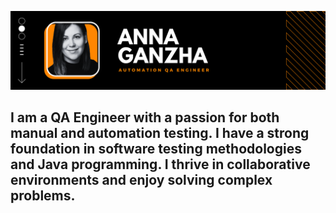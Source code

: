 [![Header](https://github.com/annganzha/annganzha/blob/main/assets/header.png)](https://www.linkedin.com/in/ganzha-qa/)

## I am a QA Engineer with a passion for both manual and automation testing. I have a strong foundation in software testing methodologies and Java programming. I thrive in collaborative environments and enjoy solving complex problems. 